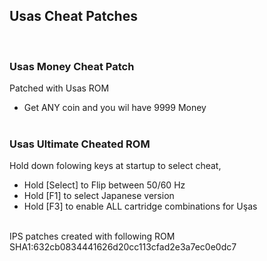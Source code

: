 ## Usas Cheat Patches  
<br>  

### Usas Money Cheat Patch  

Patched with Usas ROM 
- Get ANY coin and you wil have 9999 Money
<br><br>
  
### Usas Ultimate Cheated ROM
  Hold down folowing keys at startup to select cheat,
- Hold [Select] to Flip between 50/60 Hz
- Hold [F1]  to select Japanese version
- Hold [F3] to enable ALL cartridge combinations for Uşas
<br><br>
  
IPS patches created with following ROM
SHA1:632cb0834441626d20cc113cfad2e3a7ec0e0dc7
